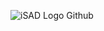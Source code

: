 ![iSAD Logo Github](https://github.com/sirx2713/How-Long_D3/assets/122817303/54b1acb2-c59a-43d5-a62a-f5169005fb58)
